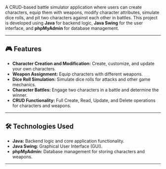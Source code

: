 A CRUD-based battle simulator application where users can create characters, equip them with weapons, modify character attributes, simulate dice rolls, and pit two characters against each other in battles. This project is developed using **Java** for backend logic, **Java Swing** for the user interface, and **phpMyAdmin** for database management.

---

## 🎮 Features

- **Character Creation and Modification:** Create, customize, and update your own characters.
- **Weapon Assignment:** Equip characters with different weapons.
- **Dice Roll Simulation:** Simulate dice rolls for attacks and other game mechanics.
- **Character Battles:** Engage two characters in a battle and determine the winner.
- **CRUD Functionality:** Full Create, Read, Update, and Delete operations for characters and weapons.

---

## 🛠️ Technologies Used

- **Java:** Backend logic and core application functionality.
- **Java Swing:** Graphical User Interface (GUI).
- **phpMyAdmin:** Database management for storing characters and weapons.

---
